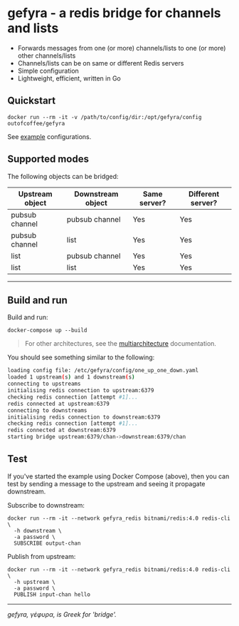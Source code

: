 gefyra - a redis bridge for channels and lists
============================================

* Forwards messages from one (or more) channels/lists to one (or more) other channels/lists
* Channels/lists can be on same or different Redis servers
* Simple configuration
* Lightweight, efficient, written in Go

## Quickstart

    docker run --rm -it -v /path/to/config/dir:/opt/gefyra/config outofcoffee/gefyra

See [example](./examples) configurations.

## Supported modes

The following objects can be bridged:

| Upstream object | Downstream object | Same server? | Different server? |
|-----------------|-------------------|--------------|-------------------|
| pubsub channel  | pubsub channel    | Yes          | Yes               |
| pubsub channel  | list              | Yes          | Yes               |
| list            | pubsub channel    | Yes          | Yes               |
| list            | list              | Yes          | Yes               |

---

## Build and run

Build and run:

    docker-compose up --build

> For other architectures, see the [multiarchitecture](./docs/multiarch.md) documentation.

You should see something similar to the following:

```bash
loading config file: /etc/gefyra/config/one_up_one_down.yaml
loaded 1 upstream(s) and 1 downstream(s)
connecting to upstreams
initialising redis connection to upstream:6379
checking redis connection [attempt #1]...
redis connected at upstream:6379
connecting to downstreams
initialising redis connection to downstream:6379
checking redis connection [attempt #1]...
redis connected at downstream:6379
starting bridge upstream:6379/chan->downstream:6379/chan
```

## Test

If you've started the example using Docker Compose (above), then you can test by sending a message to the upstream and seeing it propagate downstream.

Subscribe to downstream:

    docker run --rm -it --network gefyra_redis bitnami/redis:4.0 redis-cli \
      -h downstream \
      -a password \
      SUBSCRIBE output-chan

Publish from upstream:

    docker run --rm -it --network gefyra_redis bitnami/redis:4.0 redis-cli \
      -h upstream \
      -a password \
      PUBLISH input-chan hello

---

_gefyra, γέφυρα, is Greek for 'bridge'._
